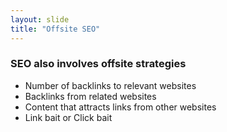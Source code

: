 ```yaml
---
layout: slide
title: "Offsite SEO"
---
```

### SEO also involves offsite strategies
* Number of backlinks to relevant websites
* Backlinks from related websites
* Content that attracts links from other websites
* Link bait or Click bait
